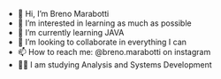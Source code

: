 - 👋 Hi, I’m Breno Marabotti
- 👀 I’m interested in learning as much as possible
- 🌱 I’m currently learning JAVA
- 💞️ I’m looking to collaborate in everything I can
- 📫 How to reach me: @breno.marabotti on instagram
- 👨‍💻 I am studying Analysis and Systems Development

<!---
brenoMCavalcante/brenoMCavalcante is a ✨ special ✨ repository because its `README.md` (this file) appears on your GitHub profile.
You can click the Preview link to take a look at your changes.
--->
